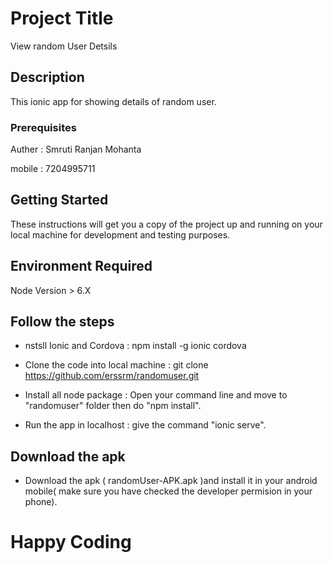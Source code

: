 # Project Title 

View random User Detsils

## Description

This ionic app for showing details of random user.

### Prerequisites
Auther : Smruti Ranjan Mohanta

mobile : 7204995711


## Getting Started

These instructions will get you a copy of the project up and running on your local machine for development and testing purposes. 

## Environment Required

Node Version > 6.X

## Follow the steps

* nstsll Ionic and Cordova :  npm install -g ionic cordova

* Clone the code into local machine   :  git clone https://github.com/erssrm/randomuser.git

* Install all node package : Open your command line and move to "randomuser" folder then do  "npm install".

* Run the app in localhost : give the command "ionic serve". 


## Download the apk 

* Download the apk ( randomUser-APK.apk )and install it in your android mobile( make sure you have checked the developer permision in your phone).

# Happy Coding

